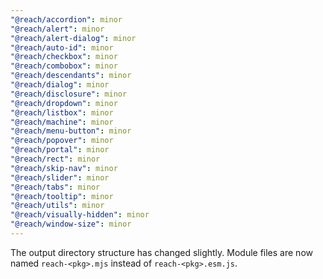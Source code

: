 ```yaml
---
"@reach/accordion": minor
"@reach/alert": minor
"@reach/alert-dialog": minor
"@reach/auto-id": minor
"@reach/checkbox": minor
"@reach/combobox": minor
"@reach/descendants": minor
"@reach/dialog": minor
"@reach/disclosure": minor
"@reach/dropdown": minor
"@reach/listbox": minor
"@reach/machine": minor
"@reach/menu-button": minor
"@reach/popover": minor
"@reach/portal": minor
"@reach/rect": minor
"@reach/skip-nav": minor
"@reach/slider": minor
"@reach/tabs": minor
"@reach/tooltip": minor
"@reach/utils": minor
"@reach/visually-hidden": minor
"@reach/window-size": minor
---
```


The output directory structure has changed slightly. Module files are now named `reach-<pkg>.mjs` instead of `reach-<pkg>.esm.js`.
